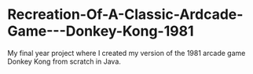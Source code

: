# Recreation-Of-A-Classic-Ardcade-Game---Donkey-Kong-1981
My final year project where I created my version of the 1981 arcade game Donkey Kong from scratch in Java. 
